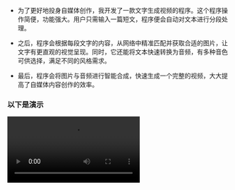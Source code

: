- 为了更好地投身自媒体创作，我开发了一款文字生成视频的程序。这个程序操作简便，功能强大。用户只需输入一篇短文，程序便会自动对文本进行分段处理。

- 之后，程序会根据每段文字的内容，从网络中精准匹配并获取合适的图片，让文字有更直观的视觉呈现。同时，它还能将文本快速转换为音频，有多种音色可供选择，满足不同的风格需求。

- 最后，程序会将图片与音频进行智能合成，快速生成一个完整的视频，大大提高了自媒体内容创作的效率。


### 以下是演示 

<video src="介绍.mp4"></video>